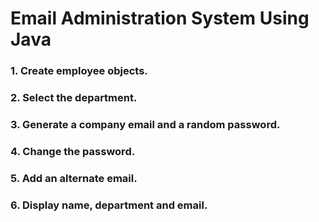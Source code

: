 # Email Administration System Using Java

### 1. Create employee objects.
### 2. Select the department.
### 3. Generate a company email and a random password.
### 4. Change the password.
### 5. Add an alternate email.
### 6. Display name, department and email.
